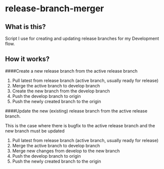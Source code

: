 # release-branch-merger

## What is this?
Script I use for creating and updating release branches for my Development flow.


## How it works?

####Create a new release branch from the active release branch

1. Pull latest from release branch (active branch, usually ready for release)
2. Merge the active branch to develop branch
3. Create the new branch from the develop branch
4. Push the develop branch to origin
5. Push the newly created branch to the origin 

####Update the new (existing) release branch from the active release branch.

This is the case where there is bugfix to the active release branch and the new branch must be updated

1. Pull latest from release branch (active branch, usually ready for release)
2. Merge the active branch to develop branch
3. Merge new changes from develop to the new branch
4. Push the develop branch to origin
5. Push the newly created branch to the origin 
